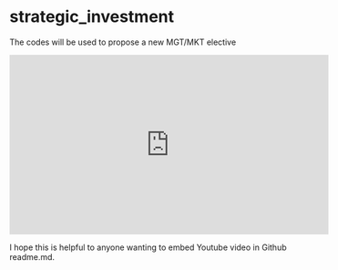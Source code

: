 # strategic_investment
The codes will be used to propose a new MGT/MKT elective

<p align="center">
<iframe width="560" height="315" src="https://www.youtube.com/embed/4KkTGx2bK_4" title="YouTube video player" frameborder="0" allow="accelerometer; autoplay; clipboard-write; encrypted-media; gyroscope; picture-in-picture" allowfullscreen></iframe>
</p>

I hope this is helpful to anyone wanting to embed Youtube video in Github readme.md. 